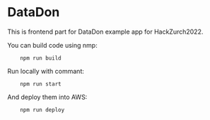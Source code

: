 # DataDon

This is frontend part for DataDon example app for HackZurch2022.

You can build code using nmp:
```
    npm run build
```

Run locally with commant:
```
    npm run start
```

And deploy them into AWS:
```
    npm run deploy
```